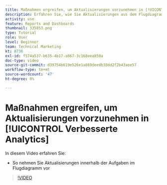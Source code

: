 ```yaml
---
title: Maßnahmen ergreifen, um Aktualisierungen vorzunehmen in [!UICONTROL Verbesserte Analytics]
description: Erfahren Sie, wie Sie Aktualisierungen aus dem Flugdiagramm "Aufgaben"in Workfront vornehmen können.
activity: use
feature: Reports and Dashboards
thumbnail: 335053.png
type: Tutorial
role: User
level: Beginner
team: Technical Marketing
kt: 8736
exl-id: f574a537-b635-4b17-a067-3c168eea850a
doc-type: video
source-git-commit: d39754b619e526e1a869deedb38dd2f2b43aee57
workflow-type: tm+mt
source-wordcount: '47'
ht-degree: 0%

---
```


# Maßnahmen ergreifen, um Aktualisierungen vorzunehmen in [!UICONTROL Verbesserte Analytics]

In diesem Video erfahren Sie:

* So nehmen Sie Aktualisierungen innerhalb der Aufgaben im Flugdiagramm vor

>[!VIDEO](https://video.tv.adobe.com/v/335053/?quality=12)
